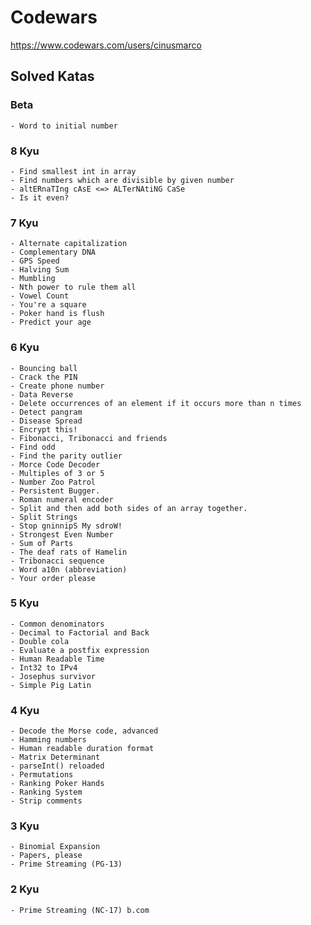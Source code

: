 # Codewars

https://www.codewars.com/users/cinusmarco

## Solved Katas

### Beta
    - Word to initial number
### 8 Kyu
    - Find smallest int in array
    - Find numbers which are divisible by given number
    - altERnaTIng cAsE <=> ALTerNAtiNG CaSe
    - Is it even?
### 7 Kyu
    - Alternate capitalization
    - Complementary DNA
    - GPS Speed
    - Halving Sum
    - Mumbling
    - Nth power to rule them all
    - Vowel Count
    - You're a square
    - Poker hand is flush
    - Predict your age
### 6 Kyu
    - Bouncing ball
    - Crack the PIN
    - Create phone number
    - Data Reverse
    - Delete occurrences of an element if it occurs more than n times
    - Detect pangram
    - Disease Spread
    - Encrypt this!
    - Fibonacci, Tribonacci and friends
    - Find odd
    - Find the parity outlier
    - Morce Code Decoder
    - Multiples of 3 or 5
    - Number Zoo Patrol
    - Persistent Bugger.
    - Roman numeral encoder
    - Split and then add both sides of an array together.
    - Split Strings
    - Stop gninnipS My sdroW!
    - Strongest Even Number
    - Sum of Parts
    - The deaf rats of Hamelin
    - Tribonacci sequence
    - Word a10n (abbreviation)
    - Your order please
### 5 Kyu
    - Common denominators
    - Decimal to Factorial and Back
    - Double cola
    - Evaluate a postfix expression
    - Human Readable Time
    - Int32 to IPv4
    - Josephus survivor
    - Simple Pig Latin
### 4 Kyu
    - Decode the Morse code, advanced
    - Hamming numbers
    - Human readable duration format
    - Matrix Determinant
    - parseInt() reloaded
    - Permutations
    - Ranking Poker Hands
    - Ranking System
    - Strip comments
### 3 Kyu
    - Binomial Expansion
    - Papers, please
    - Prime Streaming (PG-13)
### 2 Kyu
    - Prime Streaming (NC-17) b.com
